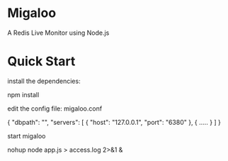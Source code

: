 Migaloo
=======
A Redis Live Monitor using Node.js

Quick Start
================================================================
install the dependencies:

npm install

edit the config file: migaloo.conf

{
  "dbpath": "",
  "servers": [
    {
      "host": "127.0.0.1",
      "port": "6380"
    },
    {
      .....
    } 
  ]
}

start migaloo

nohup node app.js > access.log 2>&1 &
